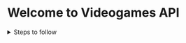 # Welcome to Videogames API

<details>
    <summary>Steps to follow</summary>
    - Basic structure
        1. npm i express
        2. Make server.js file
        3. Import express in server.js and make basic structure.
        4. npm i nodemon
        5. npm i dotenv
        6. Make "healthy" endpoint to be sure server works.
</details>
